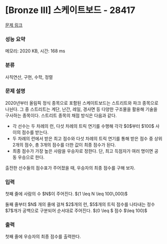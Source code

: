 # [Bronze III] 스케이트보드 - 28417 

[문제 링크](https://www.acmicpc.net/problem/28417) 

### 성능 요약

메모리: 2020 KB, 시간: 168 ms

### 분류

사칙연산, 구현, 수학, 정렬

### 문제 설명

<p>2020년부터 올림픽 정식 종목으로 포함된 스케이트보드는 스트리트와 파크 종목으로 나뉜다. 그 중 스트리트는 계단, 난간, 레일, 경사면 등 다양한 구조물을 활용해 기술을 구사하는 종목이다. 스트리트 종목의 채점 방식은 다음과 같다.</p>

<ul>
	<li>각 선수는 두 차례의 런, 다섯 차례의 트릭 연기를 수행해 각각 $0$부터 $100$ 사이의 점수를 받는다.</li>
	<li>두 차례의 런에서 받은 최고 점수와 다섯 차례의 트릭 연기를 통해 받은 점수 중 상위 2개의 점수, 총 3개의 점수를 더한 값이 최종 점수가 된다.</li>
	<li>최종 점수가 가장 높은 사람을 우승자로 정한다. 단, 최고 득점자가 여러 명이면 공동 우승으로 한다.</li>
</ul>

<p>출전한 선수들의 점수표가 주어졌을 때, 우승자의 최종 점수를 구해 보자.</p>

### 입력 

 <p>첫째 줄에 사람의 수 $N$이 주어진다. $(1 \leq N \leq 100\,000)$</p>

<p>둘째 줄부터 $N$ 개의 줄에 걸쳐 $2$개의 런, $5$개의 트릭 점수를 나타내는 정수 $7$개가 공백으로 구분되어 순서대로 주어진다. $(0 \leq $ 점수 $\leq 100)$</p>

### 출력 

 <p>첫째 줄에 우승자의 최종 점수를 출력한다.</p>

